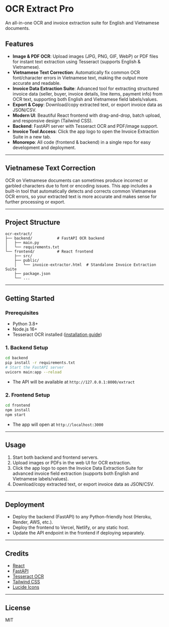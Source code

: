 
# OCR Extract Pro

An all-in-one OCR and invoice extraction suite for English and Vietnamese documents.


## Features

- **Image & PDF OCR**: Upload images (JPG, PNG, GIF, WebP) or PDF files for instant text extraction using Tesseract (supports English & Vietnamese).
- **Vietnamese Text Correction**: Automatically fix common OCR font/character errors in Vietnamese text, making the output more accurate and readable.
- **Invoice Data Extraction Suite**: Advanced tool for extracting structured invoice data (seller, buyer, invoice details, line items, payment info) from OCR text, supporting both English and Vietnamese field labels/values.
- **Export & Copy**: Download/copy extracted text, or export invoice data as JSON/CSV.
- **Modern UI**: Beautiful React frontend with drag-and-drop, batch upload, and responsive design (Tailwind CSS).
- **Backend**: FastAPI server with Tesseract OCR and PDF/image support.
- **Invoice Tool Access**: Click the app logo to open the Invoice Extraction Suite in a new tab.
- **Monorepo**: All code (frontend & backend) in a single repo for easy development and deployment.

---

## Vietnamese Text Correction

OCR on Vietnamese documents can sometimes produce incorrect or garbled characters due to font or encoding issues. This app includes a built-in tool that automatically detects and corrects common Vietnamese OCR errors, so your extracted text is more accurate and makes sense for further processing or export.

---

## Project Structure

```
ocr-extract/
├── backend/           # FastAPI OCR backend
│   ├── main.py
│   └── requirements.txt
└── frontend/          # React frontend
    ├── src/
    ├── public/
    │   └── invoice-extractor.html  # Standalone Invoice Extraction Suite
    ├── package.json
    └── ...
```

---

## Getting Started

### Prerequisites
- Python 3.8+
- Node.js 16+
- Tesseract OCR installed ([installation guide](https://github.com/tesseract-ocr/tesseract))

### 1. Backend Setup
```sh
cd backend
pip install -r requirements.txt
# Start the FastAPI server
uvicorn main:app --reload
```
- The API will be available at `http://127.0.0.1:8000/extract`

### 2. Frontend Setup
```sh
cd frontend
npm install
npm start
```
- The app will open at `http://localhost:3000`

---

## Usage

1. Start both backend and frontend servers.
2. Upload images or PDFs in the web UI for OCR extraction.
3. Click the app logo to open the Invoice Data Extraction Suite for advanced invoice field extraction (supports both English and Vietnamese labels/values).
4. Download/copy extracted text, or export invoice data as JSON/CSV.

---


## Deployment

- Deploy the backend (FastAPI) to any Python-friendly host (Heroku, Render, AWS, etc.).
- Deploy the frontend to Vercel, Netlify, or any static host.
- Update the API endpoint in the frontend if deploying separately.

---


## Credits
- [React](https://react.dev/)
- [FastAPI](https://fastapi.tiangolo.com/)
- [Tesseract OCR](https://github.com/tesseract-ocr/tesseract)
- [Tailwind CSS](https://tailwindcss.com/)
- [Lucide Icons](https://lucide.dev/)

---


## License
MIT
